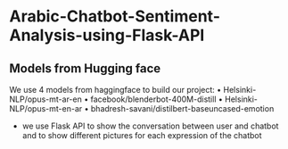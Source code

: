 # Arabic-Chatbot-Sentiment-Analysis-using-Flask-API
## Models from Hugging face
We use 4 models from haggingface to build our project:
• Helsinki-NLP/opus-mt-ar-en
• facebook/blenderbot-400M-distill
• Helsinki-NLP/opus-mt-en-ar
• bhadresh-savani/distilbert-baseuncased-emotion
- we use Flask API to show the conversation between user and chatbot and to show
different pictures for each expression of the chatbot
